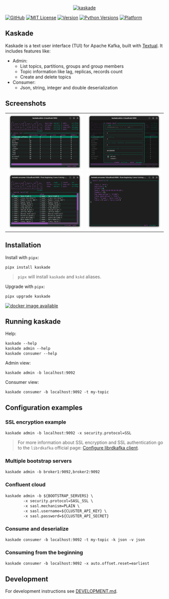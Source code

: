 <p align="center">
<a href="https://github.com/sauljabin/kaskade"><img alt="kaskade" src="https://raw.githubusercontent.com/sauljabin/kaskade/main/screenshots/banner.png"></a>
</p>
<a href="https://github.com/sauljabin/kaskade"><img alt="GitHub" height="20" src="https://img.shields.io/badge/-github-blueviolet?logo=github&logoColor=white"></a>
<a href="https://github.com/sauljabin/kaskade/blob/main/LICENSE"><img alt="MIT License" src="https://img.shields.io/github/license/sauljabin/kaskade"></a>
<a href="https://pypi.org/project/kaskade"><img alt="Version" src="https://img.shields.io/pypi/v/kaskade?label=latest"></a>
<a href="https://pypi.org/project/kaskade"><img alt="Python Versions" src="https://img.shields.io/pypi/pyversions/kaskade?label=python"></a>
<a href="https://pypi.org/project/kaskade"><img alt="Platform" src="https://img.shields.io/badge/os-linux%20%7C%20macos-blue"></a>

## Kaskade

Kaskade is a text user interface (TUI) for Apache Kafka, built with [Textual](https://github.com/Textualize/textual).
It includes features like:

- Admin:
    - List topics, partitions, groups and group members
    - Topic information like lag, replicas, records count
    - Create and delete topics
- Consumer:
    - Json, string, integer and double deserialization

## Screenshots

<table>

<tr>

<td>
<img alt="kaskade" src="https://raw.githubusercontent.com/sauljabin/kaskade/main/screenshots/admin.png">
</td>

<td>
<img alt="kaskade" src="https://raw.githubusercontent.com/sauljabin/kaskade/main/screenshots/create-topic.png">
</td>

</tr>

<tr>

<td>
<img alt="kaskade" src="https://raw.githubusercontent.com/sauljabin/kaskade/main/screenshots/consumer.png">
</td>

<td>
<img alt="kaskade" src="https://raw.githubusercontent.com/sauljabin/kaskade/main/screenshots/record.png">
</td>

</tr>

</table>

## Installation

Install with `pipx`:

```shell
pipx install kaskade
```

> `pipx` will install `kaskade` and `kskd` aliases.

Upgrade with `pipx`:

```shell
pipx upgrade kaskade
```

<a href="https://hub.docker.com/r/sauljabin/kaskade"><img alt="docker image available" height="20" src="https://img.shields.io/badge/-docker image available-blue?logo=docker&logoColor=white"></a>

## Running kaskade

Help:

```shell
kaskade --help
kaskade admin --help
kaskade consumer --help
```

Admin view:

```shell
kaskade admin -b localhost:9092
```

Consumer view:

```shell
kaskade consumer -b localhost:9092 -t my-topic
```

## Configuration examples

### SSL encryption example

```shell
kaskade admin -b localhost:9092 -x security.protocol=SSL
```

> For more information about SSL encryption and SSL authentication go
> to the `librdkafka` official
> page: [Configure librdkafka client](https://github.com/edenhill/librdkafka/wiki/Using-SSL-with-librdkafka#configure-librdkafka-client).

### Multiple bootstrap servers

```shell
kaskade admin -b broker1:9092,broker2:9092
```

### Confluent cloud

```shell
kaskade admin -b ${BOOTSTRAP_SERVERS} \
        -x security.protocol=SASL_SSL \
        -x sasl.mechanism=PLAIN \
        -x sasl.username=${CLUSTER_API_KEY} \
        -x sasl.password=${CLUSTER_API_SECRET}
```

### Consume and deserialize

```shell
kaskade consumer -b localhost:9092 -t my-topic -k json -v json
```

### Consuming from the beginning

```shell
kaskade consumer -b localhost:9092 -x auto.offset.reset=earliest
```

## Development

For development instructions see [DEVELOPMENT.md](DEVELOPMENT.md).